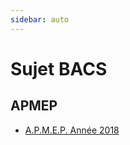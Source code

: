```yaml
---
sidebar: auto
---
```


# Sujet BACS

## APMEP

- [A.P.M.E.P. Année 2018](https://www.apmep.fr/S-Annee-2018-12-sujets-12-corriges)
